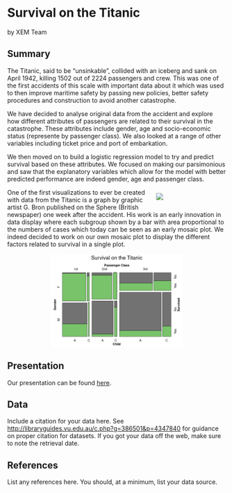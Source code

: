 Survival on the Titanic
================
by XEM Team

## Summary

The Titanic, said to be “unsinkable”, collided with an iceberg and sank
on April 1942, killing 1502 out of 2224 passengers and crew. This was
one of the first accidents of this scale with important data about it
which was used to then improve maritime safety by passing new policies,
better safety procedures and construction to avoid another catastrophe.

We have decided to analyse original data from the accident and explore
how different attributes of passengers are related to their survival in
the catastrophe. These attributes include gender, age and socio-economic
status (represente by passenger class). We also looked at a range of
other variables including ticket price and port of embarkation.

We then moved on to build a logistic regression model to try and predict
survival based on these attributes. We focused on making our
parsimonious and saw that the explanatory variables which allow for the
model with better predicted performance are indeed gender, age and
passenger class.

<img src="https://www.researchgate.net/profile/Michael-Friendly/publication/330916468/figure/fig1/AS:723679168196613@1549549967751/GBrons-chart-of-The-Loss-of-the-Titanic-from-The-Sphere-4-May-1912-Each-subgroup.png" width="30%" style="float:right; padding:10px" />

One of the first visualizations to ever be created with data from the
Titanic is a graph by graphic artist G. Bron published on the Sphere
(British newspaper) one week after the accident. His work is an early
innovation in data display where each subgroup shown by a bar with area
proportional to the numbers of cases which today can be seen as an early
mosaic plot. We indeed decided to work on our own mosaic plot to display
the different factors related to survival in a single plot.

<img src="README_files/figure-gfm/mosaic-plot-readme-1.png" width="60%" style="display: block; margin: auto;" />

## Presentation

Our presentation can be found [here](presentation/presentation.html).

## Data

Include a citation for your data here. See
<http://libraryguides.vu.edu.au/c.php?g=386501&p=4347840> for guidance
on proper citation for datasets. If you got your data off the web, make
sure to note the retrieval date.

## References

List any references here. You should, at a minimum, list your data
source.
